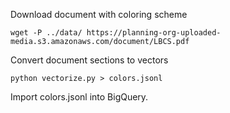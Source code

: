 Download document with coloring scheme
```shell script
wget -P ../data/ https://planning-org-uploaded-media.s3.amazonaws.com/document/LBCS.pdf
```

Convert document sections to vectors
```shell script
python vectorize.py > colors.jsonl
```

Import colors.jsonl into BigQuery.
